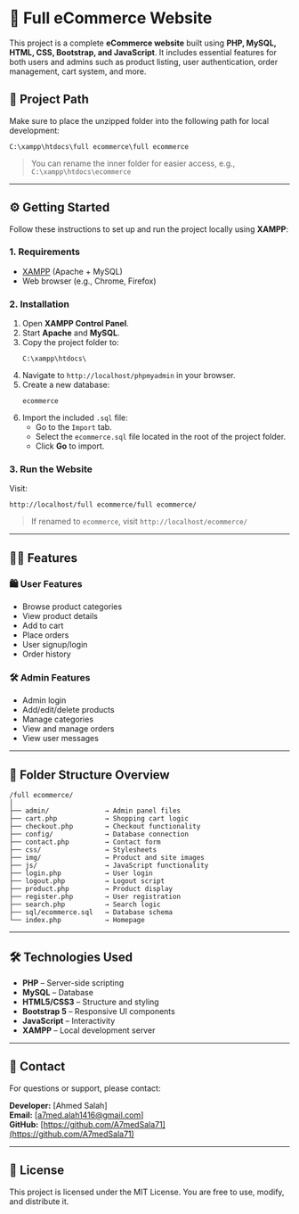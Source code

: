 # 🛒 Full eCommerce Website

This project is a complete **eCommerce website** built using **PHP, MySQL, HTML, CSS, Bootstrap, and JavaScript**. It includes essential features for both users and admins such as product listing, user authentication, order management, cart system, and more.

## 📁 Project Path

Make sure to place the unzipped folder into the following path for local development:

```
C:\xampp\htdocs\full ecommerce\full ecommerce
```

> You can rename the inner folder for easier access, e.g., `C:\xampp\htdocs\ecommerce`

---

## ⚙️ Getting Started

Follow these instructions to set up and run the project locally using **XAMPP**:

### 1. Requirements

- [XAMPP](https://www.apachefriends.org/index.html) (Apache + MySQL)
- Web browser (e.g., Chrome, Firefox)

### 2. Installation

1. Open **XAMPP Control Panel**.
2. Start **Apache** and **MySQL**.
3. Copy the project folder to:
   ```
   C:\xampp\htdocs\
   ```
4. Navigate to `http://localhost/phpmyadmin` in your browser.
5. Create a new database:
   ```
   ecommerce
   ```
6. Import the included `.sql` file:
   - Go to the `Import` tab.
   - Select the `ecommerce.sql` file located in the root of the project folder.
   - Click **Go** to import.

### 3. Run the Website

Visit:
```
http://localhost/full ecommerce/full ecommerce/
```

> If renamed to `ecommerce`, visit `http://localhost/ecommerce/`

---

## 👨‍💻 Features

### 🛍️ User Features
- Browse product categories
- View product details
- Add to cart
- Place orders
- User signup/login
- Order history

### 🛠️ Admin Features
- Admin login
- Add/edit/delete products
- Manage categories
- View and manage orders
- View user messages

---

## 📁 Folder Structure Overview

```
/full ecommerce/
│
├── admin/              → Admin panel files
├── cart.php            → Shopping cart logic
├── checkout.php        → Checkout functionality
├── config/             → Database connection
├── contact.php         → Contact form
├── css/                → Stylesheets
├── img/                → Product and site images
├── js/                 → JavaScript functionality
├── login.php           → User login
├── logout.php          → Logout script
├── product.php         → Product display
├── register.php        → User registration
├── search.php          → Search logic
├── sql/ecommerce.sql   → Database schema
└── index.php           → Homepage
```

---

## 🛠️ Technologies Used

- **PHP** – Server-side scripting
- **MySQL** – Database
- **HTML5/CSS3** – Structure and styling
- **Bootstrap 5** – Responsive UI components
- **JavaScript** – Interactivity
- **XAMPP** – Local development server

---

## 📩 Contact

For questions or support, please contact:

**Developer:** [Ahmed Salah]  
**Email:** [a7med.alah1416@gmail.com]  
**GitHub:** [https://github.com/A7medSala71](https://github.com/A7medSala71)

---

## 📜 License

This project is licensed under the MIT License. You are free to use, modify, and distribute it.
